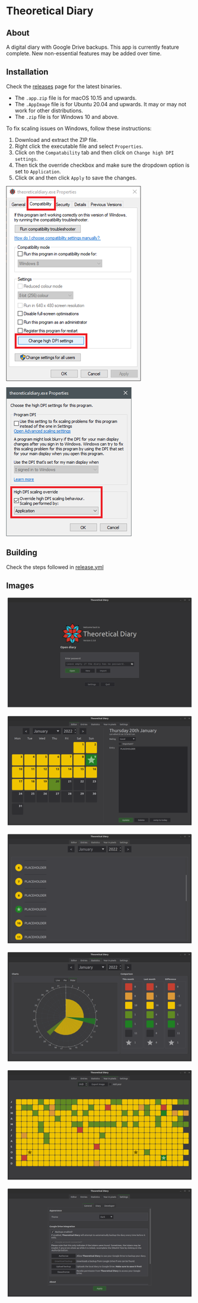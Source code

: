 # Theoretical Diary
## About

A digital diary with Google Drive backups. This app is currently feature complete. New non-essential features may be added over time.
## Installation

Check the [releases](https://github.com/someretical/TheoreticalDiary/releases) page for the latest binaries.

- The `.app.zip` file is for macOS 10.15 and upwards.
- The `.AppImage` file is for Ubuntu 20.04 and upwards. It may or may not work for other distributions.
- The `.zip` file is for Windows 10 and above.

To fix scaling issues on Windows, follow these instructions:

1. Download and extract the ZIP file.
2. Right click the executable file and select `Properties`.
3. Click on the `Compatability` tab and then click on `Change high DPI settings`.
4. Then tick the override checkbox and make sure the dropdown option is set to `Application`.
5. Click `OK` and then click `Apply` to save the changes.

![](images/readme/windows_compat_1.png)

![](images/readme/windows_compat_2.png)
## Building

Check the steps followed in [release.yml](.github/workflows/release.yml)
## Images

![](images/readme/main_menu.png)

![](images/readme/editor.png)

![](images/readme/entry_list.png)

![](images/readme/statistics.png)

![](images/readme/pixels.png)

![](images/readme/settings.png)